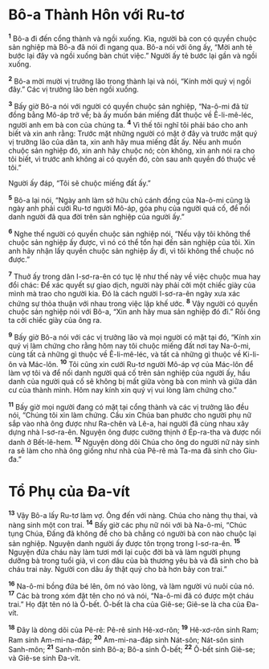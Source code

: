 # Bô-a Thành Hôn với Ru-tơ
<sup><b>1</b></sup> Bô-a đi đến cổng thành và ngồi xuống. Kìa, người bà con có quyền chuộc sản nghiệp mà Bô-a đã nói đi ngang qua. Bô-a nói với ông ấy, “Mời anh tẻ bước lại đây và ngồi xuống bàn chút việc.” Người ấy tẻ bước lại gần và ngồi xuống.

<sup><b>2</b></sup> Bô-a mời mười vị trưởng lão trong thành lại và nói, “Kính mời quý vị ngồi đây.” Các vị trưởng lão bèn ngồi xuống.

<sup><b>3</b></sup> Bấy giờ Bô-a nói với người có quyền chuộc sản nghiệp, “Na-ô-mi đã từ đồng bằng Mô-áp trở về; bà ấy muốn bán miếng đất thuộc về Ê-li-mê-léc, người anh em bà con của chúng ta. <sup><b>4</b></sup> Vì thế tôi nghĩ tôi phải báo cho anh biết và xin anh rằng: Trước mặt những người có mặt ở đây và trước mặt quý vị trưởng lão của dân ta, xin anh hãy mua miếng đất ấy. Nếu anh muốn chuộc sản nghiệp đó, xin anh hãy chuộc nó; còn không, xin anh nói ra cho tôi biết, vì trước anh không ai có quyền đó, còn sau anh quyền đó thuộc về tôi.”

Người ấy đáp, “Tôi sẽ chuộc miếng đất ấy.”

<sup><b>5</b></sup> Bô-a lại nói, “Ngày anh làm sở hữu chủ cánh đồng của Na-ô-mi cũng là ngày anh phải cưới Ru-tơ người Mô-áp, góa phụ của người quá cố, để nối danh người đã qua đời trên sản nghiệp của người ấy.”

<sup><b>6</b></sup> Nghe thế người có quyền chuộc sản nghiệp nói, “Nếu vậy tôi không thể chuộc sản nghiệp ấy được, vì nó có thể tổn hại đến sản nghiệp của tôi. Xin anh hãy nhận lấy quyền chuộc sản nghiệp ấy đi, vì tôi không thể chuộc nó được.”

<sup><b>7</b></sup> Thuở ấy trong dân I-sơ-ra-ên có tục lệ như thế này về việc chuộc mua hay đổi chác: Ðể xác quyết sự giao dịch, người này phải cởi một chiếc giày của mình mà trao cho người kia. Ðó là cách người I-sơ-ra-ên ngày xưa xác chứng sự thỏa thuận với nhau trong việc lập khế ước. <sup><b>8</b></sup> Vậy người có quyền chuộc sản nghiệp nói với Bô-a, “Xin anh hãy mua sản nghiệp đó đi.” Rồi ông ta cởi chiếc giày của ông ra.

<sup><b>9</b></sup> Bấy giờ Bô-a nói với các vị trưởng lão và mọi người có mặt tại đó, “Kính xin quý vị làm chứng cho rằng hôm nay tôi chuộc miếng đất nơi tay Na-ô-mi, cùng tất cả những gì thuộc về Ê-li-mê-léc, và tất cả những gì thuộc về Ki-li-ôn và Mác-lôn. <sup><b>10</b></sup> Tôi cũng xin cưới Ru-tơ người Mô-áp vợ của Mác-lôn để làm vợ tôi và để nối danh người quá cố trên sản nghiệp của người ấy, hầu danh của người quá cố sẽ không bị mất giữa vòng bà con mình và giữa dân cư của thành mình. Hôm nay kính xin quý vị vui lòng làm chứng cho.”

<sup><b>11</b></sup> Bấy giờ mọi người đang có mặt tại cổng thành và các vị trưởng lão đều nói, “Chúng tôi xin làm chứng. Cầu xin Chúa ban phước cho người phụ nữ sắp vào nhà ông được như Ra-chên và Lê-a, hai người đã cùng nhau xây dựng nhà I-sơ-ra-ên. Nguyện ông được cường thịnh ở Ép-ra-tha và được nổi danh ở Bết-lê-hem. <sup><b>12</b></sup> Nguyện dòng dõi Chúa cho ông do người nữ này sinh ra sẽ làm cho nhà ông giống như nhà của Pê-rê mà Ta-ma đã sinh cho Giu-đa.”

# Tổ Phụ của Ða-vít
<sup><b>13</b></sup> Vậy Bô-a lấy Ru-tơ làm vợ. Ông đến với nàng. Chúa cho nàng thụ thai, và nàng sinh một con trai. <sup><b>14</b></sup> Bấy giờ các phụ nữ nói với bà Na-ô-mi, “Chúc tụng Chúa, Ðấng đã không để cho bà chẳng có người bà con nào chuộc lại sản nghiệp. Nguyện danh người ấy được tôn trọng trong I-sơ-ra-ên. <sup><b>15</b></sup> Nguyện đứa cháu này làm tươi mới lại cuộc đời bà và làm người phụng dưỡng bà trong tuổi già, vì con dâu của bà thương yêu bà và đã sinh cho bà cháu trai này. Người con dâu ấy thật quý cho bà hơn bảy con trai.”

<sup><b>16</b></sup> Na-ô-mi bồng đứa bé lên, ôm nó vào lòng, và làm người vú nuôi của nó. <sup><b>17</b></sup> Các bà trong xóm đặt tên cho nó và nói, “Na-ô-mi đã có được một cháu trai.” Họ đặt tên nó là Ô-bết. Ô-bết là cha của Giê-se; Giê-se là cha của Ða-vít.

<sup><b>18</b></sup> Ðây là dòng dõi của Pê-rê: Pê-rê sinh Hê-xơ-rôn; <sup><b>19</b></sup> Hê-xơ-rôn sinh Ram; Ram sinh Am-mi-na-đáp; <sup><b>20</b></sup> Am-mi-na-đáp sinh Nát-sôn; Nát-sôn sinh Sanh-môn; <sup><b>21</b></sup> Sanh-môn sinh Bô-a; Bô-a sinh Ô-bết; <sup><b>22</b></sup> Ô-bết sinh Giê-se; và Giê-se sinh Ða-vít.